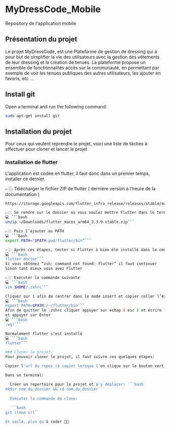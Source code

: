 # MyDressCode_Mobile
Repository de l'application mobile

## Présentation du projet 

Le projet MyDressCode, est une Plateforme de gestion de dressing qui a pour but de simplifier la vie des utilisateurs avec la gestion des vêtements de leur dressing et la création de tenues. La plateforme propose un ensemble de fonctionnalités accès sur la communauté, en permettant par exemple de voir les tenues publiques des autres utilisateurs, les ajouter en favoris, etc ...

## Install git

Open a terminal and run the following command: 
```bash 
sudo apt-get install git
```

## Installation du projet
Pour ceux qui veulent reprendre le projet, voici une liste de tâches à effectuer pour cloner et lancer le projet

### Installation de flutter
L'application est codée en flutter, il faut donc dans un premier temps, installer ce dernier.

👉🏼 Télécharger le fichier ZIP de flutter ( dernière version à l’heure de la documentation )
```bash
https://storage.googleapis.com/flutter_infra_release/releases/stable/macos/flutter_macos_arm64_3.3.9-stable.zip```

👉🏼 Se rendre sur le dossier où vous voulez mettre Flutter dans le terminal à l’aide du cd Puis dé-ziper le fichier dans ce dossier
💻 ```bash
unzip ~/Downloads/flutter_macos_arm64_3.3.9-stable.zip```

👉🏼 Puis l’ajouter au PATH
💻 ```bash
export PATH="$PATH:pwd/flutter/bin”```

👉🏼 Après ces étapes, tester si Flutter à bien été installé dans le cmd :
💻 ```bash
flutter doctor```
Si vous obtenez “zsh: command not found: flutter” il faut continuer
Sinon tant mieux vous avez Flutter

👉🏼 Exécuter la commande suivante
💻 ```bash
vim $HOME/.zshrc```

Cliquer sur i afin de rentrer dans le mode insert et copier coller l’export suivant
💻 ```bash
export PATH=$PATH:/~/flutter/bin```
Afin de quitter le .zshrc cliquer appuyer sur echap ( esc ) et écrire la commande suivante
et appuyer sur Enter
💻 ```bash
:wq!```

Normalement flutter s’est installé
💻 ```bash
flutter```

### Cloner le projet 
Pour pouvoir cloner le projet, il faut suivre ces quelques étapes:

Copier l'url du repos (à copier lorsque l'on clique sur le bouton vert `< > code` en haut du repos

Dans un terminal:

  Créer un repertoire pour le projet et s'y déplacer: ```bash
mkdir nom_du_dossier && cd nom_du_dossier```
  
  Exécuter la commande de clone: 
  
  ```bash
git clone url``

Et voilà, plus qu'à coder 👍🏻
